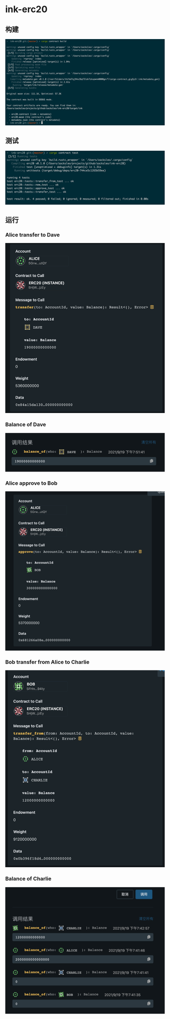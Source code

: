 # ink-erc20

## 构建

![build.png](.screenshots/build.png)

## 测试

![build2.png](.screenshots/test.png)

## 运行

### Alice transfer to Dave

![build2.png](.screenshots/alice-transfer-to-dave.png)

### Balance of Dave

![build2.png](.screenshots/balance-of-dave.png)

### Alice approve to Bob

![](.screenshots/alice-approve-to-bob.png)

### Bob transfer from Alice to Charlie

![](.screenshots/bob-transfer-from-alice-to-charlie.png)

### Balance of Charlie

![](.screenshots/balance-of-charlie.png)